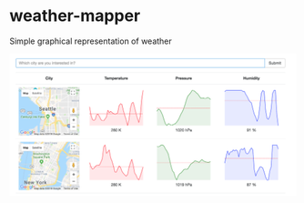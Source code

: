 # weather-mapper
Simple graphical representation of weather

![Home](https://github.com/npkumar/weather-mapper/blob/master/screenshots/home.png)
